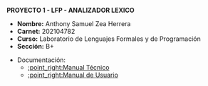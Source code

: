 **PROYECTO 1 - LFP - ANALIZADOR LEXICO**

- **Nombre:** Anthony Samuel Zea Herrera
- **Carnet:** 202104782
- **Curso:** Laboratorio de Lenguajes Formales y de Programación
- **Sección:** B+

<ul>
  <li>Documentación:
    <ul>
       <li><a href="https://github.com/USAC-AnthonyZea/-LFP-Proyecto1_202104782/blob/main/Documentacion/Manual_Tecnico/Manual_Tecnico.md" target="_blank">:point_right:Manual Técnico</a></li>
       <li><a href="https://github.com/USAC-AnthonyZea/-LFP-Proyecto1_202104782/blob/main/Documentacion/Manual_Usuario/Manual_de_Usuario.md" target="_blank">:point_right:Manual de Usuario</a></li>
    </ul>
  </li>
</ul>
